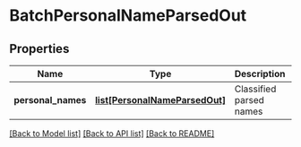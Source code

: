 # BatchPersonalNameParsedOut

## Properties
Name | Type | Description | Notes
------------ | ------------- | ------------- | -------------
**personal_names** | [**list[PersonalNameParsedOut]**](PersonalNameParsedOut.md) | Classified parsed names | [optional] 

[[Back to Model list]](../README.md#documentation-for-models) [[Back to API list]](../README.md#documentation-for-api-endpoints) [[Back to README]](../README.md)


